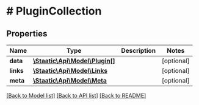 # # PluginCollection

## Properties

Name | Type | Description | Notes
------------ | ------------- | ------------- | -------------
**data** | [**\Staatic\Api\Model\Plugin[]**](Plugin.md) |  | [optional]
**links** | [**\Staatic\Api\Model\Links**](Links.md) |  | [optional]
**meta** | [**\Staatic\Api\Model\Meta**](Meta.md) |  | [optional]

[[Back to Model list]](../../README.md#models) [[Back to API list]](../../README.md#endpoints) [[Back to README]](../../README.md)
